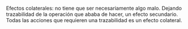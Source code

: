 Efectos colaterales: no tiene que ser necesariamente algo malo. Dejando trazabilidad de la operación que ababa de hacer, un efecto secundario. Todas las acciones que requieren una trazabilidad es un efecto colateral.

